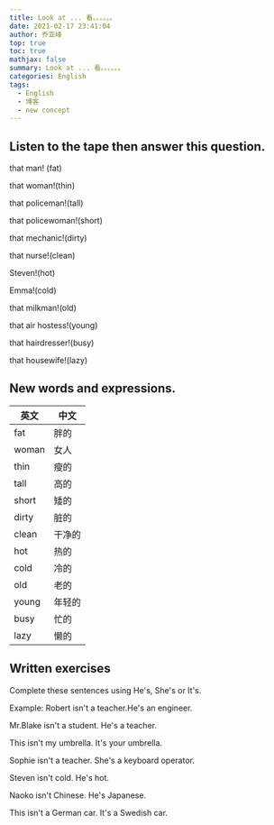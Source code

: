 ```yaml
---
title: Look at ... 看。。。。。。
date: 2021-02-17 23:41:04
author: 乔亚峰
top: true
toc: true
mathjax: false
summary: Look at ... 看。。。。。。
categories: English
tags:
  - English
  - 博客
  - new concept
---
```


## Listen to the tape then answer this question.  



that man! (fat)

that woman!(thin)

that policeman!(tall)

that policewoman!(short)

that mechanic!(dirty)

that nurse!(clean)

Steven!(hot)

Emma!(cold)

that milkman!(old)

that air hostess!(young)

that hairdresser!(busy)

that housewife!(lazy)



## New words and expressions.

| 英文  | 中文   |
| ----- | ------ |
| fat   | 胖的   |
| woman | 女人   |
| thin  | 瘦的   |
| tall  | 高的   |
| short | 矮的   |
| dirty | 脏的   |
| clean | 干净的 |
| hot   | 热的   |
| cold  | 冷的   |
| old   | 老的   |
| young | 年轻的 |
| busy  | 忙的   |
| lazy  | 懒的   |

## Written exercises

Complete these sentences using He's, She's or It's.

Example:
Robert isn't a teacher.He's an engineer.

Mr.Blake isn't a student. He's a teacher.

This isn't my umbrella. It's your umbrella.

Sophie isn't a teacher. She's a keyboard operator.

Steven isn't cold. He's hot.

Naoko isn't Chinese. He's Japanese.

This isn't a German car. It's a Swedish car.


